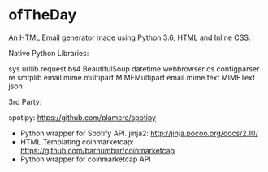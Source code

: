 # ofTheDay
An HTML Email generator made using Python 3.6, HTML and Inline CSS.  

Native Python Libraries:

sys
urllib.request
bs4
  BeautifulSoup
datetime
webbrowser
os
configparser
re
smtplib
email.mime.multipart
  MIMEMultipart
email.mime.text
  MIMEText
json
  
3rd Party:

spotipy: https://github.com/plamere/spotipy
  - Python wrapper for Spotify API.
jinja2: http://jinja.pocoo.org/docs/2.10/
  - HTML Templating 
coinmarketcap: https://github.com/barnumbirr/coinmarketcap
  - Python wrapper for coinmarketcap API

